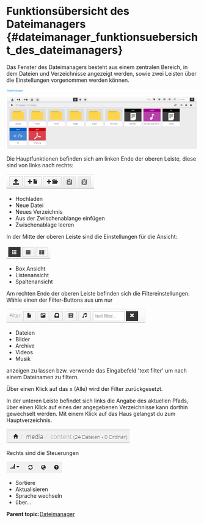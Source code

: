 # Funktionsübersicht des Dateimanagers {#dateimanager_funktionsuebersicht_des_dateimanagers}

Das Fenster des Dateimanagers besteht aus einem zentralen Bereich, in dem Dateien und Verzeichnisse angezeigt werden, sowie zwei Leisten über die Einstellungen vorgenommen werden können.

![](Bilder/Abb162_Dateimanager.PNG "Dateimanager")

Die Hauptfunktionen befinden sich am linken Ende der oberen Leiste, diese sind von links nach rechts:

![](Bilder/Abb163_DateimanagerLinks.PNG "Hauptfunktionen des Dateimanagers")

-   Hochladen
-   Neue Datei
-   Neues Verzeichnis
-   Aus der Zwischenablange einfügen
-   Zwischenablage leeren

In der Mitte der oberen Leiste sind die Einstellungen für die Ansicht:

![](Bilder/Abb164_DateimanagerMitte.PNG "Umschalten der Ansicht")

-   Box Ansicht
-   Listenansicht
-   Spaltenansicht

Am rechten Ende der oberen Leiste befinden sich die Filtereinstellungen. Wähle einen der Filter-Buttons aus um nur

![](Bilder/Abb165_DateimanagerRechts.PNG "Filtern der Ansicht")

-   Dateien
-   Bilder
-   Archive
-   Videos
-   Musik

anzeigen zu lassen bzw. verwende das Eingabefeld 'text filter' um nach einem Dateinamen zu filtern.

Über einen Klick auf das x \(Alle\) wird der Filter zurückgesetzt.

In der unteren Leiste befindet sich links die Angabe des aktuellen Pfads, über einen Klick auf eines der angegebenen Verzeichnisse kann dorthin gewechselt werden. Mit einem Klick auf das Haus gelangst du zum Hauptverzeichnis.

![](Bilder/Abb166_DateimanagerPfad.PNG "Breadcrumb")

Rechts sind die Steuerungen

![](Bilder/Abb167_DateimanagerIcons.PNG "zusätzliche Icons")

-   Sortiere
-   Aktualisieren
-   Sprache wechseln
-   über...

**Parent topic:**[Dateimanager](9_10_Dateimanager.md)

